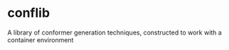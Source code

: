 # conflib
A library of conformer generation techniques, constructed to work with a container environment
